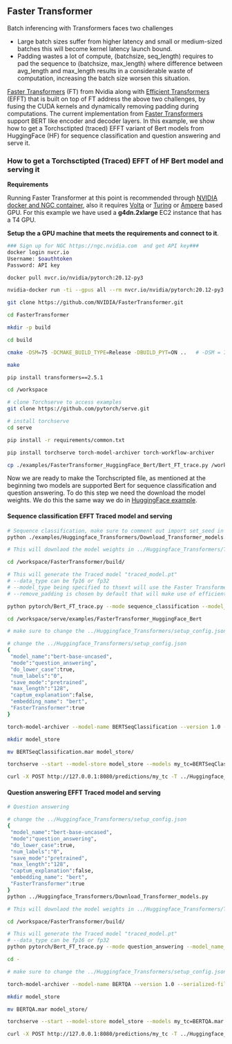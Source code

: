 ## Faster Transformer 

Batch inferencing with Transformers faces two challenges

- Large batch sizes suffer from higher latency and small or medium-sized batches this will become kernel latency launch bound. 
- Padding wastes a lot of compute, (batchsize, seq_length) requires to pad the sequence to (batchsize, max_length) where difference between avg_length and max_length results in a considerable waste of computation, increasing the batch size worsen this situation.

[Faster Transformers](https://github.com/NVIDIA/FasterTransformer/blob/main/sample/pytorch/run_glue.py) (FT) from Nvidia along with [Efficient Transformers](https://github.com/bytedance/effective_transformer) (EFFT) that is built on top of FT address the above two challenges, by fusing the CUDA kernels and dynamically removing padding during computations. The current implementation from [Faster Transformers](https://github.com/NVIDIA/FasterTransformer/blob/main/sample/pytorch/run_glue.py) support BERT like encoder and decoder layers. In this example, we show how to get a Torchsctipted (traced) EFFT variant of Bert models from HuggingFace (HF) for sequence classification and question answering and serve it.


### How to get a Torchsctipted (Traced) EFFT of HF Bert model and serving it

**Requirements** 

Running Faster Transformer at this point is recommended through [NVIDIA docker and NGC container](https://github.com/NVIDIA/FasterTransformer#requirements), also it requires [Volta](https://www.nvidia.com/en-us/data-center/volta-gpu-architecture/) or [Turing](https://www.nvidia.com/en-us/geforce/turing/) or [Ampere](https://www.nvidia.com/en-us/data-center/nvidia-ampere-gpu-architecture/) based GPU. For this example we have used a **g4dn.2xlarge** EC2 instance that has a T4 GPU.

**Setup the a GPU machine that meets the requirements and connect to it**.

```bash
### Sign up for NGC https://ngc.nvidia.com  and get API key###
docker login nvcr.io
Username: $oauthtoken
Password: API key

docker pull nvcr.io/nvidia/pytorch:20.12-py3

nvidia-docker run -ti --gpus all --rm nvcr.io/nvidia/pytorch:20.12-py3 bash

git clone https://github.com/NVIDIA/FasterTransformer.git

cd FasterTransformer

mkdir -p build

cd build

cmake -DSM=75 -DCMAKE_BUILD_TYPE=Release -DBUILD_PYT=ON ..   # -DSM = 70 for V100 gpu ------- 60 (P40) or 61 (P4) or 70 (V100) or 75(T4) or 80 (A100), 

make 

pip install transformers==2.5.1

cd /workspace

# clone Torchserve to access examples
git clone https://github.com/pytorch/serve.git

# install torchserve 
cd serve 

pip install -r requirements/common.txt

pip install torchserve torch-model-archiver torch-workflow-archiver

cp ./examples/FasterTransformer_HuggingFace_Bert/Bert_FT_trace.py /workspace/FasterTransformer/build/pytorch


```

Now we are ready to make the Torchscripted file, as mentioned at the beginning two models are supported Bert for sequence classification and question answering. To do this step we need the download the model weights. We do this the same way we do in [HuggingFace example](https://github.com/pytorch/serve/tree/master/examples/Huggingface_Transformers).

#### Sequence classification EFFT Traced model and serving

```bash
# Sequence classification, make sure to comment out import set_seed in Download_Transformer_models.py as its not supported in Transformers=2.5.1
python ./examples/Huggingface_Transformers/Download_Transformer_models.py

# This will downlaod the model weights in ../Huggingface_Transformers/Transfomer_model directory

cd /workspace/FasterTransformer/build/

# This will generate the Traced model "traced_model.pt"
# --data_type can be fp16 or fp32
# --model_type being specified to thsext will use the Faster Transformer fusions
# --remove_padding is chosen by default that will make use of efficient padding along with Faster Trasnformer

python pytorch/Bert_FT_trace.py --mode sequence_classification --model_name_or_path /workspace/serve/Transformer_model --tokenizer_name "bert-base-uncased" --batch_size 1 --data_type fp16 --model_type thsext

cd /workspace/serve/examples/FasterTransformer_HuggingFace_Bert

# make sure to change the ../Huggingface_Transformers/setup_config.json "save_mode":"torchscript" and "FasterTransformer":true

# change the ../Huggingface_Transformers/setup_config.json
{
 "model_name":"bert-base-uncased",
 "mode":"question_answering",
 "do_lower_case":true,
 "num_labels":"0",
 "save_mode":"pretrained",
 "max_length":"128",
 "captum_explanation":false,
 "embedding_name": "bert",
 "FasterTransformer":true
}

torch-model-archiver --model-name BERTSeqClassification --version 1.0 --serialized-file /workspace/FasterTransformer/build/traced_model.pt --handler ../Huggingface_Transformers/Transformer_handler_generalized.py --extra-files "../Huggingface_Transformers/setup_config.json,../Huggingface_Transformers/Seq_classification_artifacts/index_to_name.json,/workspace/FasterTransformer/build/lib/libpyt_fastertransformer.so"

mkdir model_store

mv BERTSeqClassification.mar model_store/

torchserve --start --model-store model_store --models my_tc=BERTSeqClassification.mar --ncs

curl -X POST http://127.0.0.1:8080/predictions/my_tc -T ../Huggingface_Transformers/Seq_classification_artifacts/sample_text_captum_input.txt

```

#### Question answering EFFT Traced model and serving

```bash
# Question answering

# change the ../Huggingface_Transformers/setup_config.json
{
 "model_name":"bert-base-uncased",
 "mode":"question_answering",
 "do_lower_case":true,
 "num_labels":"0",
 "save_mode":"pretrained",
 "max_length":"128",
 "captum_explanation":false,
 "embedding_name": "bert",
 "FasterTransformer":true
}
python ../Huggingface_Transformers/Download_Transformer_models.py

# This will downlaod the model weights in ../Huggingface_Transformers/Transfomer_model directory

cd /workspace/FasterTransformer/build/

# This will generate the Traced model "traced_model.pt"
# --data_type can be fp16 or fp32
python pytorch/Bert_FT_trace.py --mode question_answering --model_name_or_path "/workspace/serve/Transformer_model" --tokenizer_name "bert-base-uncased" --batch_size 1 --data_type fp16 --model_type thsext

cd - 

# make sure to change the ../Huggingface_Transformers/setup_config.json "save_mode":"torchscript"

torch-model-archiver --model-name BERTQA --version 1.0 --serialized-file /workspace/FasterTransformer/build/traced_model.pt --handler ../Huggingface_Transformers/Transformer_handler_generalized.py --extra-files "./examples/Huggingface_Transformers/setup_config.json,/workspace/FasterTransformer/build/lib/libpyt_fastertransformer.so"

mkdir model_store

mv BERTQA.mar model_store/

torchserve --start --model-store model_store --models my_tc=BERTQA.mar --ncs

curl -X POST http://127.0.0.1:8080/predictions/my_tc -T ../Huggingface_Transformers/QA_artifacts/sample_text_captum_input.txt

```

#### 